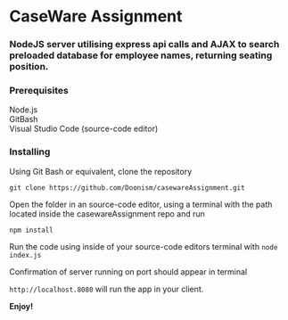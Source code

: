# CaseWare Assignment

### NodeJS server utilising express api calls and AJAX to search preloaded database for employee names, returning seating position.

### Prerequisites
  Node.js <br>
  GitBash <br>
  Visual Studio Code (source-code editor)

### Installing

Using Git Bash or equivalent, clone the repository

`git clone https://github.com/Doonism/casewareAssignment.git`

Open the folder in an source-code editor, using a terminal with the path located inside the casewareAssignment repo and run

`npm install`

Run the code using inside of your source-code editors terminal with `node index.js`

Confirmation of server running on port should appear in terminal

`http://localhost.8080` will run the app in your client.

**Enjoy!**
